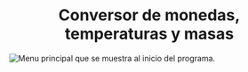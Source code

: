<h1 align="center"> Conversor de monedas, temperaturas y masas </h1>

![Menu principal que se muestra al inicio del programa.](https://github.com/hnrylvo/ChallengeConversor/assets/105058896/b29f7fb1-5d36-43e9-a0d7-ce3d11f310e2)
